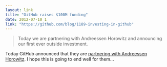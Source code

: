 ```yaml
---
layout: link
title: "GitHub raises $100M funding"
date: 2012-07-10 1
link: "https://github.com/blog/1189-investing-in-github"
---
```


> Today we are partnering with Andreessen Horowitz and announcing our first ever outside investment.

Today GitHub announced that they are [partnering with Andreessen Horowitz](http://peter.a16z.com/2012/07/09/software-eats-software-development).
I hope this is going to end well for them...
